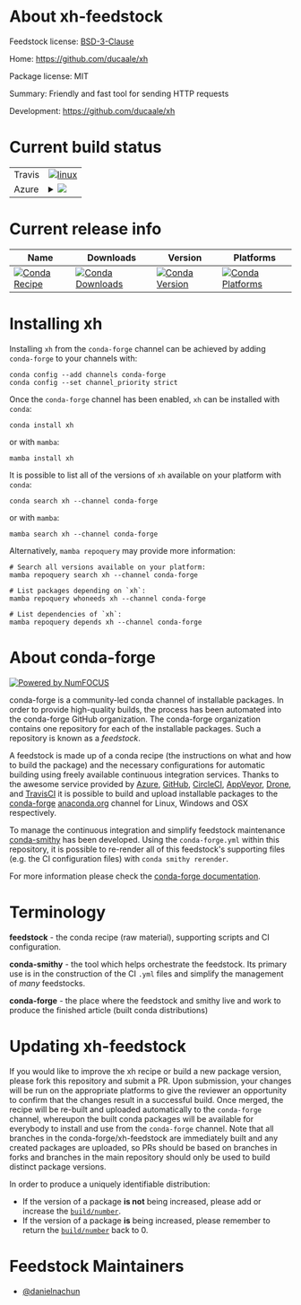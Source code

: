 About xh-feedstock
==================

Feedstock license: [BSD-3-Clause](https://github.com/conda-forge/xh-feedstock/blob/main/LICENSE.txt)

Home: https://github.com/ducaale/xh

Package license: MIT

Summary: Friendly and fast tool for sending HTTP requests

Development: https://github.com/ducaale/xh

Current build status
====================


<table><tr>
    <td>Travis</td>
    <td>
      <a href="https://app.travis-ci.com/conda-forge/xh-feedstock">
        <img alt="linux" src="https://img.shields.io/travis/com/conda-forge/xh-feedstock/main.svg?label=Linux">
      </a>
    </td>
  </tr>
    
  <tr>
    <td>Azure</td>
    <td>
      <details>
        <summary>
          <a href="https://dev.azure.com/conda-forge/feedstock-builds/_build/latest?definitionId=23370&branchName=main">
            <img src="https://dev.azure.com/conda-forge/feedstock-builds/_apis/build/status/xh-feedstock?branchName=main">
          </a>
        </summary>
        <table>
          <thead><tr><th>Variant</th><th>Status</th></tr></thead>
          <tbody><tr>
              <td>linux_64</td>
              <td>
                <a href="https://dev.azure.com/conda-forge/feedstock-builds/_build/latest?definitionId=23370&branchName=main">
                  <img src="https://dev.azure.com/conda-forge/feedstock-builds/_apis/build/status/xh-feedstock?branchName=main&jobName=linux&configuration=linux%20linux_64_" alt="variant">
                </a>
              </td>
            </tr><tr>
              <td>linux_aarch64</td>
              <td>
                <a href="https://dev.azure.com/conda-forge/feedstock-builds/_build/latest?definitionId=23370&branchName=main">
                  <img src="https://dev.azure.com/conda-forge/feedstock-builds/_apis/build/status/xh-feedstock?branchName=main&jobName=linux&configuration=linux%20linux_aarch64_" alt="variant">
                </a>
              </td>
            </tr><tr>
              <td>linux_ppc64le</td>
              <td>
                <a href="https://dev.azure.com/conda-forge/feedstock-builds/_build/latest?definitionId=23370&branchName=main">
                  <img src="https://dev.azure.com/conda-forge/feedstock-builds/_apis/build/status/xh-feedstock?branchName=main&jobName=linux&configuration=linux%20linux_ppc64le_" alt="variant">
                </a>
              </td>
            </tr><tr>
              <td>osx_64</td>
              <td>
                <a href="https://dev.azure.com/conda-forge/feedstock-builds/_build/latest?definitionId=23370&branchName=main">
                  <img src="https://dev.azure.com/conda-forge/feedstock-builds/_apis/build/status/xh-feedstock?branchName=main&jobName=osx&configuration=osx%20osx_64_" alt="variant">
                </a>
              </td>
            </tr><tr>
              <td>osx_arm64</td>
              <td>
                <a href="https://dev.azure.com/conda-forge/feedstock-builds/_build/latest?definitionId=23370&branchName=main">
                  <img src="https://dev.azure.com/conda-forge/feedstock-builds/_apis/build/status/xh-feedstock?branchName=main&jobName=osx&configuration=osx%20osx_arm64_" alt="variant">
                </a>
              </td>
            </tr><tr>
              <td>win_64</td>
              <td>
                <a href="https://dev.azure.com/conda-forge/feedstock-builds/_build/latest?definitionId=23370&branchName=main">
                  <img src="https://dev.azure.com/conda-forge/feedstock-builds/_apis/build/status/xh-feedstock?branchName=main&jobName=win&configuration=win%20win_64_" alt="variant">
                </a>
              </td>
            </tr>
          </tbody>
        </table>
      </details>
    </td>
  </tr>
</table>

Current release info
====================

| Name | Downloads | Version | Platforms |
| --- | --- | --- | --- |
| [![Conda Recipe](https://img.shields.io/badge/recipe-xh-green.svg)](https://anaconda.org/conda-forge/xh) | [![Conda Downloads](https://img.shields.io/conda/dn/conda-forge/xh.svg)](https://anaconda.org/conda-forge/xh) | [![Conda Version](https://img.shields.io/conda/vn/conda-forge/xh.svg)](https://anaconda.org/conda-forge/xh) | [![Conda Platforms](https://img.shields.io/conda/pn/conda-forge/xh.svg)](https://anaconda.org/conda-forge/xh) |

Installing xh
=============

Installing `xh` from the `conda-forge` channel can be achieved by adding `conda-forge` to your channels with:

```
conda config --add channels conda-forge
conda config --set channel_priority strict
```

Once the `conda-forge` channel has been enabled, `xh` can be installed with `conda`:

```
conda install xh
```

or with `mamba`:

```
mamba install xh
```

It is possible to list all of the versions of `xh` available on your platform with `conda`:

```
conda search xh --channel conda-forge
```

or with `mamba`:

```
mamba search xh --channel conda-forge
```

Alternatively, `mamba repoquery` may provide more information:

```
# Search all versions available on your platform:
mamba repoquery search xh --channel conda-forge

# List packages depending on `xh`:
mamba repoquery whoneeds xh --channel conda-forge

# List dependencies of `xh`:
mamba repoquery depends xh --channel conda-forge
```


About conda-forge
=================

[![Powered by
NumFOCUS](https://img.shields.io/badge/powered%20by-NumFOCUS-orange.svg?style=flat&colorA=E1523D&colorB=007D8A)](https://numfocus.org)

conda-forge is a community-led conda channel of installable packages.
In order to provide high-quality builds, the process has been automated into the
conda-forge GitHub organization. The conda-forge organization contains one repository
for each of the installable packages. Such a repository is known as a *feedstock*.

A feedstock is made up of a conda recipe (the instructions on what and how to build
the package) and the necessary configurations for automatic building using freely
available continuous integration services. Thanks to the awesome service provided by
[Azure](https://azure.microsoft.com/en-us/services/devops/), [GitHub](https://github.com/),
[CircleCI](https://circleci.com/), [AppVeyor](https://www.appveyor.com/),
[Drone](https://cloud.drone.io/welcome), and [TravisCI](https://travis-ci.com/)
it is possible to build and upload installable packages to the
[conda-forge](https://anaconda.org/conda-forge) [anaconda.org](https://anaconda.org/)
channel for Linux, Windows and OSX respectively.

To manage the continuous integration and simplify feedstock maintenance
[conda-smithy](https://github.com/conda-forge/conda-smithy) has been developed.
Using the ``conda-forge.yml`` within this repository, it is possible to re-render all of
this feedstock's supporting files (e.g. the CI configuration files) with ``conda smithy rerender``.

For more information please check the [conda-forge documentation](https://conda-forge.org/docs/).

Terminology
===========

**feedstock** - the conda recipe (raw material), supporting scripts and CI configuration.

**conda-smithy** - the tool which helps orchestrate the feedstock.
                   Its primary use is in the construction of the CI ``.yml`` files
                   and simplify the management of *many* feedstocks.

**conda-forge** - the place where the feedstock and smithy live and work to
                  produce the finished article (built conda distributions)


Updating xh-feedstock
=====================

If you would like to improve the xh recipe or build a new
package version, please fork this repository and submit a PR. Upon submission,
your changes will be run on the appropriate platforms to give the reviewer an
opportunity to confirm that the changes result in a successful build. Once
merged, the recipe will be re-built and uploaded automatically to the
`conda-forge` channel, whereupon the built conda packages will be available for
everybody to install and use from the `conda-forge` channel.
Note that all branches in the conda-forge/xh-feedstock are
immediately built and any created packages are uploaded, so PRs should be based
on branches in forks and branches in the main repository should only be used to
build distinct package versions.

In order to produce a uniquely identifiable distribution:
 * If the version of a package **is not** being increased, please add or increase
   the [``build/number``](https://docs.conda.io/projects/conda-build/en/latest/resources/define-metadata.html#build-number-and-string).
 * If the version of a package **is** being increased, please remember to return
   the [``build/number``](https://docs.conda.io/projects/conda-build/en/latest/resources/define-metadata.html#build-number-and-string)
   back to 0.

Feedstock Maintainers
=====================

* [@danielnachun](https://github.com/danielnachun/)

